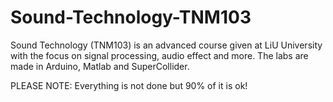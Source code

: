 # Sound-Technology-TNM103
Sound Technology (TNM103) is an advanced course given at LiU University with the focus on signal processing, audio effect and more. The labs are made in Arduino, Matlab and SuperCollider. 

PLEASE NOTE: Everything is not done but 90% of it is ok!
